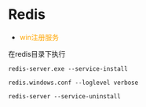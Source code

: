 # Redis

* <span style="color:orange">win注册服务</span>

在redis目录下执行

```
redis-server.exe --service-install  

redis.windows.conf --loglevel verbose  

redis-server --service-uninstall
```


